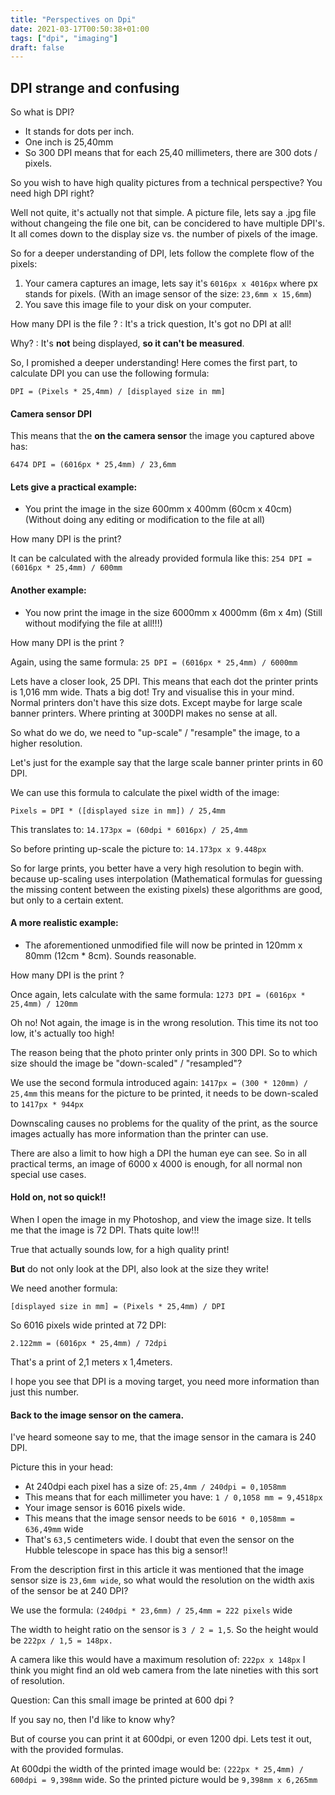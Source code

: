 ```yaml
---
title: "Perspectives on Dpi"
date: 2021-03-17T00:50:38+01:00
tags: ["dpi", "imaging"]
draft: false
---
```

## DPI strange and confusing

So what is DPI? 
- It stands for dots per inch.
- One inch is 25,40mm
- So 300 DPI means that for each 25,40 millimeters, there are 300 dots / pixels.

So you wish to have high quality pictures from a technical perspective? You need high DPI right?

Well not quite, it's actually not that simple. A picture file, lets say a .jpg file without changeing the file one bit, can be concidered to have multiple DPI's. It all comes down to the display size vs. the number of pixels of the image.

So for a deeper understanding of DPI, lets follow the complete flow of the pixels:

1. Your camera captures an image, lets say it's `6016px x 4016px` where px stands for pixels. (With an image sensor of the size: `23,6mm x 15,6mm`)
2. You save this image file to your disk on your computer.

How many DPI is the file ?
: It's a trick question, It's got no DPI at all!

Why?
: It's **not** being displayed, **so it can't be measured**.

So, I promished a deeper understanding! Here comes the first part, to calculate DPI you can use the following formula:

`DPI = (Pixels * 25,4mm) / [displayed size in mm]`

#### Camera sensor DPI

This means that the **on the camera sensor** the image you captured above has: 

`6474 DPI = (6016px * 25,4mm) / 23,6mm`

#### Lets give a practical example:
- You print the image in the size 600mm x 400mm (60cm x 40cm) (Without doing any editing or modification to the file at all)

How many DPI is the print?

It can be calculated with the already provided formula like this: `254 DPI = (6016px * 25,4mm) / 600mm`

#### Another example:
- You now print the image in the size 6000mm x 4000mm (6m x 4m) (Still without modifying the file at all!!!)

How many DPI is the print ?

Again, using the same formula: `25 DPI = (6016px * 25,4mm) / 6000mm`

Lets have a closer look, 25 DPI. This means that each dot the printer prints is 1,016 mm wide. Thats a big dot! Try and visualise this in your mind. Normal printers don't have this size dots. Except maybe for large scale banner printers. Where printing at 300DPI makes no sense at all.

So what do we do, we need to "up-scale" / "resample" the image, to a higher resolution.

Let's just for the example say that the large scale banner printer prints in 60 DPI.

We can use this formula to calculate the pixel width of the image:

`Pixels = DPI * ([displayed size in mm]) / 25,4mm`

This translates to: `14.173px = (60dpi * 6016px) / 25,4mm`

So before printing up-scale the picture to: `14.173px x 9.448px`

So for large prints, you better have a very high resolution to begin with. because up-scaling uses interpolation (Mathematical formulas for guessing the missing content between the existing pixels) these algorithms are good, but only to a certain extent. 

#### A more realistic example:
- The aforementioned unmodified file will now be printed in 120mm x 80mm (12cm * 8cm). Sounds reasonable.

How many DPI is the print ?

Once again, lets calculate with the same formula: `1273 DPI = (6016px * 25,4mm) / 120mm`

Oh no! Not again, the image is in the wrong resolution. This time its not too low, it's actually too high!

The reason being that the photo printer only prints in 300 DPI. So to which size should the image be "down-scaled" / "resampled"?

We use the second formula introduced again: `1417px = (300 * 120mm) / 25,4mm` this means for the picture to be printed, it needs to be down-scaled to `1417px * 944px`

Downscaling causes no problems for the quality of the print, as the source images actually has more information than the printer can use.

There are also a limit to how high a DPI the human eye can see. So in all practical terms, an image of 6000 x 4000 is enough, for all normal non special use cases.

#### Hold on, not so quick!!

When I open the image in my Photoshop, and view the image size. It tells me that the image is 72 DPI. Thats quite low!!!

True that actually sounds low, for a high quality print!

**But** do not only look at the DPI, also look at the size they write!

We need another formula:

`[displayed size in mm] = (Pixels * 25,4mm) / DPI`

So 6016 pixels wide printed at 72 DPI:

`2.122mm = (6016px * 25,4mm) / 72dpi`

That's a print of 2,1 meters x 1,4meters.

I hope you see that DPI is a moving target, you need more information than just this number.

#### Back to the image sensor on the camera.

I've heard someone say to me, that the image sensor in the camara is 240 DPI. 

Picture this in your head:
- At 240dpi each pixel has a size of: `25,4mm / 240dpi = 0,1058mm`
- This means that for each millimeter you have: `1 / 0,1058 mm = 9,4518px`
- Your image sensor is 6016 pixels wide.
- This means that the image sensor needs to be `6016 * 0,1058mm = 636,49mm` wide
- That's `63,5` centimeters wide. I doubt that even the sensor on the Hubble telescope in space has this big a sensor!!

From the description first in this article it was mentioned that the image sensor size is `23,6mm wide`, so what would the resolution on the width axis of the sensor be at 240 DPI?

We use the formula: `(240dpi * 23,6mm) / 25,4mm = 222 pixels` wide

The width to height ratio on the sensor is `3 / 2 = 1,5`. So the height would be `222px / 1,5 = 148px.`

A camera like this would have a maximum resolution of: `222px x 148px` I think you might find an old web camera from the late nineties with this sort of resolution.

Question: Can this small image be printed at 600 dpi ?

If you say no, then I'd like to know why?

But of course you can print it at 600dpi, or even 1200 dpi. Lets test it out, with the provided formulas.

At 600dpi the width of the printed image would be: `(222px * 25,4mm) / 600dpi = 9,398mm` wide. So the printed picture would be `9,398mm x 6,265mm`